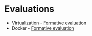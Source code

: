 # Evaluations

* Virtualization - [Formative evaluation](https://forms.office.com/e/m9vJLSYQKv)
* Docker - [Formative evaluation](https://forms.office.com/e/LFJmMmEFhj)
